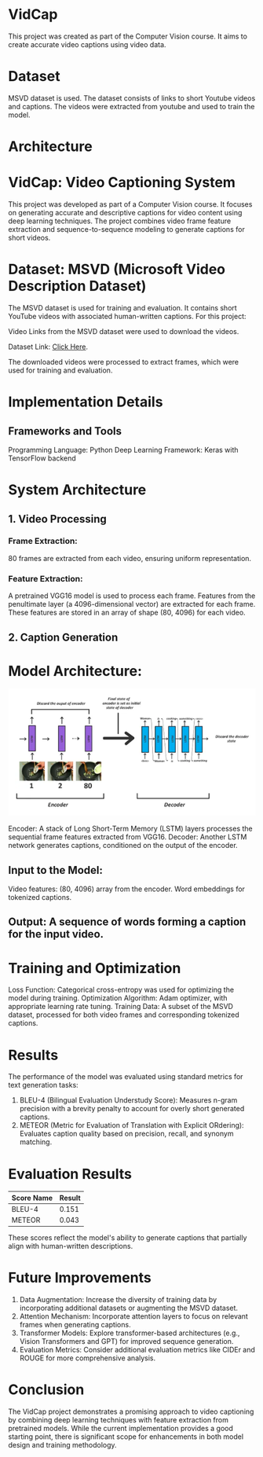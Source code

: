 # VidCap
This project was created as part of the Computer Vision course.
It aims to create accurate video captions using video data.

# Dataset
MSVD dataset is used. The dataset consists of links to short Youtube videos and captions. The videos were extracted from youtube and used to train the model.

# Architecture

# VidCap: Video Captioning System
This project was developed as part of a Computer Vision course. It focuses on generating accurate and descriptive captions for video content using deep learning techniques. The project combines video frame feature extraction and sequence-to-sequence modeling to generate captions for short videos.

# Dataset: MSVD (Microsoft Video Description Dataset)
The MSVD dataset is used for training and evaluation. It contains short YouTube videos with associated human-written captions. For this project:

Video Links from the MSVD dataset were used to download the videos. 

Dataset Link: [Click Here](https://www.kaggle.com/datasets/vtrnanh/msvd-dataset-corpus).

The downloaded videos were processed to extract frames, which were used for training and evaluation.

# Implementation Details

## Frameworks and Tools
Programming Language: Python
Deep Learning Framework: Keras with TensorFlow backend

# System Architecture

## 1. Video Processing
### Frame Extraction:
80 frames are extracted from each video, ensuring uniform representation.

### Feature Extraction:
A pretrained VGG16 model is used to process each frame.
Features from the penultimate layer (a 4096-dimensional vector) are extracted for each frame.
These features are stored in an array of shape (80, 4096) for each video.

## 2. Caption Generation
# Model Architecture:
![Architecture](https://github.com/Ashwain1502/CV-Mini-Project-Readme-File/blob/main/1.png)

Encoder: A stack of Long Short-Term Memory (LSTM) layers processes the sequential frame features extracted from VGG16.
Decoder: Another LSTM network generates captions, conditioned on the output of the encoder.

## Input to the Model:
Video features: (80, 4096) array from the encoder.
Word embeddings for tokenized captions.

## Output: A sequence of words forming a caption for the input video.

# Training and Optimization
Loss Function: Categorical cross-entropy was used for optimizing the model during training.
Optimization Algorithm: Adam optimizer, with appropriate learning rate tuning.
Training Data: A subset of the MSVD dataset, processed for both video frames and corresponding tokenized captions.

# Results
The performance of the model was evaluated using standard metrics for text generation tasks:
1. BLEU-4 (Bilingual Evaluation Understudy Score): Measures n-gram precision with a brevity penalty to account for overly short generated captions. 
2. METEOR (Metric for Evaluation of Translation with Explicit ORdering): Evaluates caption quality based on precision, recall, and synonym matching.

# Evaluation Results

| **Score Name** | **Result** |
|----------------|------------|
| BLEU-4         | 0.151      |
| METEOR         | 0.043      |

These scores reflect the model's ability to generate captions that partially align with human-written descriptions.

# Future Improvements
1. Data Augmentation: Increase the diversity of training data by incorporating additional datasets or augmenting the MSVD dataset.
2. Attention Mechanism: Incorporate attention layers to focus on relevant frames when generating captions.
3. Transformer Models: Explore transformer-based architectures (e.g., Vision Transformers and GPT) for improved sequence generation.
4. Evaluation Metrics: Consider additional evaluation metrics like CIDEr and ROUGE for more comprehensive analysis.

# Conclusion
The VidCap project demonstrates a promising approach to video captioning by combining deep learning techniques with feature extraction from pretrained models. While the current implementation provides a good starting point, there is significant scope for enhancements in both model design and training methodology.
